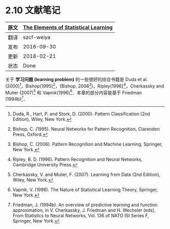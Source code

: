 # 2.10 文献笔记

原文     | [The Elements of Statistical Learning](https://esl.hohoweiya.xyz/book/The%20Elements%20of%20Statistical%20Learning.pdf#page=58)
      ---|---
翻译     | szcf-weiya
 发布 | 2016-09-30 
更新    | 2018-02-21
状态 | Done

关于 **学习问题 (learning problem)** 的一些很好的综合书籍是 Duda et al.(2000)[^1]，Bishop(1995)[^2]，(Bishop, 2006[^3])，Ripley(1996)[^4]，Cherkassky and Mulier (2007)[^5] 和 Vapnik(1996)[^6]．本章的部分内容是基于 Friedman (1994b)[^7]．

[^1]: Duda, R., Hart, P. and Stork, D. (2000). Pattern Classification (2nd Edition), Wiley, New York.
[^2]: Bishop, C. (1995). Neural Networks for Pattern Recognition, Clarendon
Press, Oxford.
[^3]: Bishop, C. (2006). Pattern Recognition and Machine Learning, Springer, New York.
[^4]: Ripley, B. D. (1996). Pattern Recognition and Neural Networks, Cambridge University Press.
[^5]: Cherkassky, V. and Mulier, F. (2007). Learning from Data (2nd Edition), Wiley, New York.
[^6]: Vapnik, V. (1996). The Nature of Statistical Learning Theory, Springer, New York.
[^7]: Friedman, J. (1994b). An overview of predictive learning and function approximation, in V. Cherkassky, J. Friedman and H. Wechsler (eds), From Statistics to Neural Networks, Vol. 136 of NATO ISI Series F, Springer, New York.
